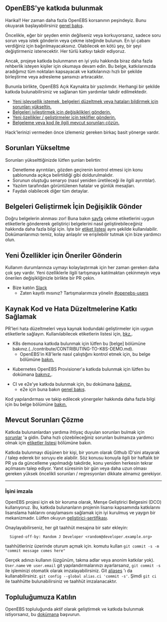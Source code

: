 ## OpenEBS'ye katkıda bulunmak

Harika!! Her zaman daha fazla OpenEBS korsanının peşindeyiz. Bunu okuyarak başlayabilirsiniz [genel bakış](../contribute/design/README.md).

Öncelikle, eğer bir şeyden emin değilseniz veya korkuyorsanız, sadece soru sorun veya istek gönderin veya çekme isteğinde bulunun. En iyi çabanı verdiğiniz için bağırılmayacaksınız. Olabilecek en kötü şey, bir şeyi değiştirmeniz istenecektir. Her türlü katkıyı takdir ediyoruz.

Ancak, projeye katkıda bulunmanın en iyi yolu hakkında biraz daha fazla rehberlik isteyen kişiler için okumaya devam edin. Bu belge, katkılarınızda aradığımız tüm noktaları kapsayacak ve katkılarınızı hızlı bir şekilde birleştirme veya adresleme şansınızı artıracaktır.

Bununla birlikte, OpenEBS Açık Kaynakta bir yazılımdır. Herhangi bir şekilde katkıda bulunabilirsiniz ve sağlanan tüm yardımlar takdir edilmektedir.

- [Yeni işlevsellik istemek, belgeleri düzeltmek veya hataları bildirmek için sorunları yükseltin.](sorunlari-yükseltme)
- [Belgeleri iyileştirmek için değişiklikleri gönderin.](#belgeleri-geliştirmek-için-değişiklik-gönder) 
- [Yeni özellikler / geliştirmeler için teklifler gönderin.](#yeni-özellikler-için-öneriler-gönderin)
- [Belgeleme veya kod ile ilgili mevcut sorunları çözün.](#kaynak-kod-ve-hata-düzeltmelerine-katkı-sağlamak)

Hack'lerinizi vermeden önce izlemeniz gereken birkaç basit yönerge vardır.

## Sorunları Yükseltme

Sorunları yükselttiğinizde lütfen şunları belirtin:
- Denetleme ayrıntıları, gözden geçirenin kontrol etmesi için konu şablonunda açıkça belirtildiği gibi doldurulmalıdır.
- Sorunun oluştuğu senaryo (nasıl yeniden üretileceği ile ilgili ayrıntılar).
- Yazılım tarafından görüntülenen hatalar ve günlük mesajları.
- Faydalı olabilecek diğer tüm detaylar.

## Belgeleri Geliştirmek İçin Değişiklik Gönder

Doğru belgelerin alınması zor! Buna bakın [sayfa](../contribute/CONTRIBUTING-TO-DEVELOPER-DOC.md) çekme etiketlerini uygun etiketlerle göndererek geliştirici belgelerini nasıl geliştirebileceğiniz hakkında daha fazla bilgi için. İşte bir [etiket listesi](../contribute/labels-of-issues.md)  aynı şekilde kullanılabilir. Dokümanlarımızı temiz, kolay anlaşılır ve erişilebilir tutmak için bize yardımcı olun.

## Yeni Özellikler için Öneriler Gönderin

Kullanım durumlarınıza uymayı kolaylaştırmak için her zaman gereken daha çok şey vardır. Yeni özelliklerle ilgili tartışmaya katılmaktan çekinmeyin veya önerilen değişikliğinizle birlikte bir PR çekin.

- Bize katılın [Slack](https://openebsslacksignup.herokuapp.com/)
 	 - Zaten kayıtlı mısınız? Tartışmalarımıza yönelin [#openebs-users](https://openebs-community.slack.com/messages/openebs-users/)

## Kaynak Kod ve Hata Düzeltmelerine Katkı Sağlamak

PR'leri hata düzeltmeleri veya kaynak kodundaki geliştirmeler için uygun etiketlerle sağlayın. Kullanılabilecek etiketlerin listesi için, [bkz.](../contribute/labels-of-issues.md).

* K8s demosuna katkıda bulunmak için lütfen bu [belge] bölümüne bakınız.(../contribute/CONTRIBUTING-TO-K8S-DEMO.md).
	- OpenEBS'in K8'lerle nasıl çalıştığını kontrol etmek için, bu belge bölümüne [bakın.](../k8s/README.md) 
- Kubernetes OpenEBS Provisioner'a katkıda bulunmak için lütfen bu dokümana [bakınız.](../contribute/CONTRIBUTING-TO-KUBERNETES-OPENEBS-PROVISIONER.md).
* CI ve e2e'ye katkıda bulunmak için, bu dokümana [bakınız.](../contribute/CONTRIBUTING-TO-CI-AND-E2E.md)
	- e2e için buna bakın [genel bakış](../e2e/README.md).
	
Kod yapılandırması ve takip edilecek yönergeler hakkında daha fazla bilgi için bu belge bölümüne [bakın.](../contribute/design/code-structuring.md) 

## Mevcut Sorunları Çözme

Katkıda bulunanlardan yardıma ihtiyaç duyulan sorunları bulmak için [sorunlar](https://github.com/openebs/openebs/issues) 'a gidin. Daha hızlı çözebileceğiniz sorunları bulmanıza yardımcı olmak için [etiketler listesi](../contribute/labels-of-issues.md) bölümüne bakın.

Katkıda bulunmayı düşünen bir kişi, bir yorum olarak Github ID'sini atayarak / talep ederek bir soruyu ele alabilir. Söz konusu konuyla ilgili bir haftalık bir PR ya da güncelleme yapılmadığı takdirde, konu yeniden herkesin tekrar açılmasını talep ediyor. Yanıt süresinin bir gün veya daha uzun olması gereken yüksek öncelikli sorunları / regresyonları dikkate almamız gerekiyor.

---
### İşini imzala

OpenEBS projesi için ek bir koruma olarak, Menşe Geliştirici Belgesini (DCO) kullanıyoruz. Bu, katkıda bulunanların projenin lisansı kapsamında katkılarını lisanslama haklarını onaylamasını sağlamak için iyi kurulmuş ve yaygın bir mekanizmadır. Lütfen okuyun [geliştirici-sertifikası](../contribute/developer-certificate-of-origin).

Onaylayabilirseniz, her git taahhüt mesajına bir satır ekleyin:

````
  Signed-off-by: Random J Developer <random@developer.example.org>
  ````
taahhütleriniz üzerinde oturum açmak için. komutu kullan `git commit -s -m "commit message comes here"`

Gerçek adınızı kullanın (üzgünüm, takma adlar veya anonim katkılar yok). `User.name` ve` user.email` git yapılandırmalarınızı ayarlarsanız, `git commit -s` ile işleminizi otomatik olarak imzalayabilirsiniz. Git [aliases](https://git-scm.com/book/en/v2/Git-Basics-Git-Aliases) 'ı da kullanabilirsiniz.  `git config --global alias.ci 'commit -s'`. Şimdi `git ci` ile taahhütte bulunabilirsiniz ve taahhüt imzalanacaktır.


## Topluluğumuza Katılın

OpenEBS topluluğunda aktif olarak geliştirmek ve katkıda bulunmak istiyorsanız, bu [dokümana](../community/README.md) başvurun.
